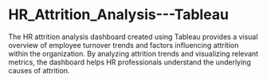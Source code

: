 # HR_Attrition_Analysis---Tableau
The HR attrition analysis dashboard created using Tableau provides a visual overview of employee turnover trends and factors influencing attrition within the organization. By analyzing attrition trends and visualizing relevant metrics, the dashboard helps HR professionals understand the underlying causes of attrition.
